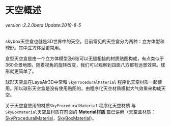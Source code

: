 # 天空概述

###### *version :2.2.0beta   Update:2019-8-5*

​	skybox天空盒也就是3D世界中的天空。目前常见的天空盒分为两种：立方体型和球形。其中立方体型更常用。

盒型天空盒是由一个立方体模型及6张可以无缝相接的材质贴图构成，有点类似于360全景地图，随着视角的旋转改变，我们可以观察到四面八方都有远景效果。球形就更简单了。

球形天空盒在LayaAir3D中常和 `SkyProceduralMaterial` 程序化天空材质一起使用。所以球形天空盒是没有使用贴图的。由程序化天空材质模拟大气效果来构成天空。

关于天空盒使用的材质`SkyProceduralMaterial` 程序化天空材质 与` SkyBoxMaterial`天空盒材质在前面的 **Material材质** 篇已讲解（天空盒材质：[SkyProceduralMaterial](https://ldc2.layabox.com/doc/?nav=zh-as-4-13-0)，[SkyBoxMaterial](https://ldc2.layabox.com/doc/?nav=zh-as-4-13-1)）。


